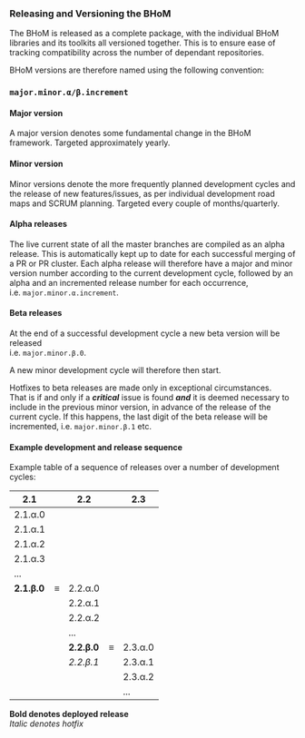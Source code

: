 ### Releasing and Versioning the BHoM

The BHoM is released as a complete package, with the individual BHoM libraries and its toolkits all versioned together. This is to ensure ease of tracking compatibility across the number of dependant repositories. 

BHoM versions are therefore named using the following convention:
### **`major.minor.α/β.increment`**

#### Major version
A major version denotes some fundamental change in the BHoM framework. Targeted approximately yearly. 

#### Minor version
Minor versions denote the more frequently planned development cycles and the release of new features/issues, as per individual development road maps and SCRUM planning. Targeted every couple of months/quarterly. 

#### Alpha releases
The live current state of all the master branches are compiled as an alpha release. This is automatically kept up to date for each successful merging of a PR or PR cluster. 
Each alpha release will therefore have a major and minor version number according to the current development cycle, followed by an alpha and an incremented release number for each occurrence,  
i.e. `major.minor.α.increment`.

#### Beta releases
At the end of a successful development cycle a new beta version will be released   
i.e. `major.minor.β.0`.   

A new minor development cycle will therefore then start.  
  
Hotfixes to beta releases are made only in exceptional circumstances.  
That is if and only if a _**critical**_ issue is found _**and**_ it is deemed necessary to include in the previous minor version, in advance of the release of the current cycle. If this happens, the last digit of the beta release will be incremented, i.e. `major.minor.β.1` etc.  
  
  

#### Example development and release sequence
Example table of a sequence of releases over a number of development cycles:



| 2.1     |     | 2.2     |     | 2.3     |
|---------|-----|---------|-----|---------|
| 2.1.α.0 |     |         |     |         |
| 2.1.α.1 |     |         |     |         |
| 2.1.α.2 |     |         |     |         |
| 2.1.α.3 |     |         |     |         |
|   ...   |     |         |     |         |
| **2.1.β.0** | ≡  | 2.2.α.0 |     |         |
|         |     | 2.2.α.1 |     |         |
|         |     | 2.2.α.2 |     |         |
|         |     |   ...   |     |         |
|         |     | **2.2.β.0** | ≡ | 2.3.α.0 |
|         |     | _2.2.β.1_ |     | 2.3.α.1 |
|         |     |         |     | 2.3.α.2 |
|         |     |         |     | ...     |



**Bold denotes deployed release**  
_Italic denotes hotfix_